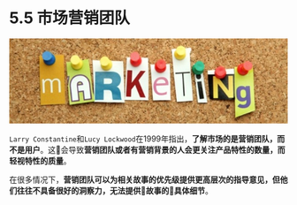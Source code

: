 # 5.5 市场营销团队

![市场营销团队](images/marketing.jpg)

`Larry Constantine`和`Lucy Lockwood`在1999年指出，**了解市场的是营销团队，而不是用户**。这会导致**营销团队或者有营销背景的人会更关注产品特性的数量，而轻视特性的质量**。

在很多情况下，**营销团队可以为相关故事的优先级提供更高层次的指导意见，但他们往往不具备很好的洞察力，无法提供故事的具体细节**。